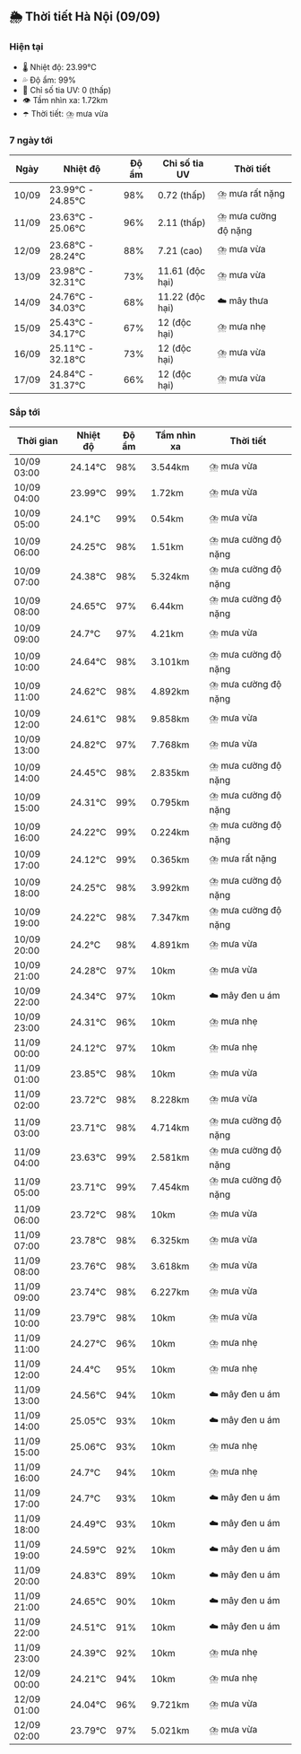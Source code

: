 ## 🌦️ Thời tiết Hà Nội (09/09)

### Hiện tại

- 🌡️ Nhiệt độ: 23.99℃
- 💦 Độ ẩm: 99%
- 🌟 Chỉ số tia UV: 0 (thấp)
- 👁️ Tầm nhìn xa: 1.72km
- ☂️ Thời tiết: ⛈️ mưa vừa

### 7 ngày tới

| Ngày | Nhiệt độ | Độ ẩm | Chỉ số tia UV | Thời tiết |
| --- | --- | --- | --- | --- |
| 10/09 | 23.99℃ - 24.85℃ | 98% | 0.72 (thấp) | ⛈️ mưa rất nặng |
| 11/09 | 23.63℃ - 25.06℃ | 96% | 2.11 (thấp) | ⛈️ mưa cường độ nặng |
| 12/09 | 23.68℃ - 28.24℃ | 88% | 7.21 (cao) | ⛈️ mưa vừa |
| 13/09 | 23.98℃ - 32.31℃ | 73% | 11.61 (độc hại) | ⛈️ mưa vừa |
| 14/09 | 24.76℃ - 34.03℃ | 68% | 11.22 (độc hại) | ☁️ mây thưa |
| 15/09 | 25.43℃ - 34.17℃ | 67% | 12 (độc hại) | ⛈️ mưa nhẹ |
| 16/09 | 25.11℃ - 32.18℃ | 73% | 12 (độc hại) | ⛈️ mưa vừa |
| 17/09 | 24.84℃ - 31.37℃ | 66% | 12 (độc hại) | ⛈️ mưa vừa |

### Sắp tới

| Thời gian | Nhiệt độ | Độ ẩm | Tầm nhìn xa | Thời tiết |
| --- | --- | --- | --- | --- |
| 10/09 03:00 | 24.14℃ | 98% | 3.544km | ⛈️ mưa vừa |
| 10/09 04:00 | 23.99℃ | 99% | 1.72km | ⛈️ mưa vừa |
| 10/09 05:00 | 24.1℃ | 99% | 0.54km | ⛈️ mưa vừa |
| 10/09 06:00 | 24.25℃ | 98% | 1.51km | ⛈️ mưa cường độ nặng |
| 10/09 07:00 | 24.38℃ | 98% | 5.324km | ⛈️ mưa cường độ nặng |
| 10/09 08:00 | 24.65℃ | 97% | 6.44km | ⛈️ mưa cường độ nặng |
| 10/09 09:00 | 24.7℃ | 97% | 4.21km | ⛈️ mưa vừa |
| 10/09 10:00 | 24.64℃ | 98% | 3.101km | ⛈️ mưa cường độ nặng |
| 10/09 11:00 | 24.62℃ | 98% | 4.892km | ⛈️ mưa cường độ nặng |
| 10/09 12:00 | 24.61℃ | 98% | 9.858km | ⛈️ mưa vừa |
| 10/09 13:00 | 24.82℃ | 97% | 7.768km | ⛈️ mưa vừa |
| 10/09 14:00 | 24.45℃ | 98% | 2.835km | ⛈️ mưa cường độ nặng |
| 10/09 15:00 | 24.31℃ | 99% | 0.795km | ⛈️ mưa cường độ nặng |
| 10/09 16:00 | 24.22℃ | 99% | 0.224km | ⛈️ mưa cường độ nặng |
| 10/09 17:00 | 24.12℃ | 99% | 0.365km | ⛈️ mưa rất nặng |
| 10/09 18:00 | 24.25℃ | 98% | 3.992km | ⛈️ mưa cường độ nặng |
| 10/09 19:00 | 24.22℃ | 98% | 7.347km | ⛈️ mưa cường độ nặng |
| 10/09 20:00 | 24.2℃ | 98% | 4.891km | ⛈️ mưa vừa |
| 10/09 21:00 | 24.28℃ | 97% | 10km | ⛈️ mưa vừa |
| 10/09 22:00 | 24.34℃ | 97% | 10km | ☁️ mây đen u ám |
| 10/09 23:00 | 24.31℃ | 96% | 10km | ⛈️ mưa nhẹ |
| 11/09 00:00 | 24.12℃ | 97% | 10km | ⛈️ mưa nhẹ |
| 11/09 01:00 | 23.85℃ | 98% | 10km | ⛈️ mưa vừa |
| 11/09 02:00 | 23.72℃ | 98% | 8.228km | ⛈️ mưa vừa |
| 11/09 03:00 | 23.71℃ | 98% | 4.714km | ⛈️ mưa cường độ nặng |
| 11/09 04:00 | 23.63℃ | 99% | 2.581km | ⛈️ mưa cường độ nặng |
| 11/09 05:00 | 23.71℃ | 99% | 7.454km | ⛈️ mưa cường độ nặng |
| 11/09 06:00 | 23.72℃ | 98% | 10km | ⛈️ mưa vừa |
| 11/09 07:00 | 23.78℃ | 98% | 6.325km | ⛈️ mưa vừa |
| 11/09 08:00 | 23.76℃ | 98% | 3.618km | ⛈️ mưa vừa |
| 11/09 09:00 | 23.74℃ | 98% | 6.227km | ⛈️ mưa vừa |
| 11/09 10:00 | 23.79℃ | 98% | 10km | ⛈️ mưa vừa |
| 11/09 11:00 | 24.27℃ | 96% | 10km | ⛈️ mưa nhẹ |
| 11/09 12:00 | 24.4℃ | 95% | 10km | ⛈️ mưa nhẹ |
| 11/09 13:00 | 24.56℃ | 94% | 10km | ☁️ mây đen u ám |
| 11/09 14:00 | 25.05℃ | 93% | 10km | ☁️ mây đen u ám |
| 11/09 15:00 | 25.06℃ | 93% | 10km | ⛈️ mưa nhẹ |
| 11/09 16:00 | 24.7℃ | 94% | 10km | ⛈️ mưa nhẹ |
| 11/09 17:00 | 24.7℃ | 93% | 10km | ☁️ mây đen u ám |
| 11/09 18:00 | 24.49℃ | 93% | 10km | ☁️ mây đen u ám |
| 11/09 19:00 | 24.59℃ | 92% | 10km | ☁️ mây đen u ám |
| 11/09 20:00 | 24.83℃ | 89% | 10km | ☁️ mây đen u ám |
| 11/09 21:00 | 24.65℃ | 90% | 10km | ☁️ mây đen u ám |
| 11/09 22:00 | 24.51℃ | 91% | 10km | ☁️ mây đen u ám |
| 11/09 23:00 | 24.39℃ | 92% | 10km | ⛈️ mưa nhẹ |
| 12/09 00:00 | 24.21℃ | 94% | 10km | ⛈️ mưa nhẹ |
| 12/09 01:00 | 24.04℃ | 96% | 9.721km | ⛈️ mưa vừa |
| 12/09 02:00 | 23.79℃ | 97% | 5.021km | ⛈️ mưa vừa |
